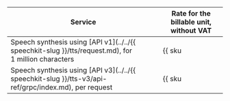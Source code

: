 | Service | Rate for the billable unit, without VAT |
| ----- | ----- |
| Speech synthesis using [API v1](../../{{ speechkit-slug }}/tts/request.md), for 1 million characters | {{ sku|USD|speechkit.tts_gpu.v1|string }} |
| Speech synthesis using [API v3](../../{{ speechkit-slug }}/tts-v3/api-ref/grpc/index.md), per request | {{ sku|USD|speechkit.tts.dialogue_platform.v1|string }} |